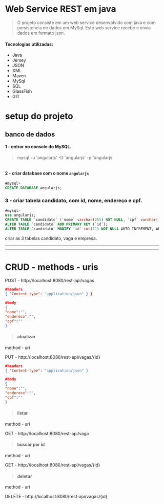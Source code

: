 # Web Service REST em java

>O projeto consiste em um web service desenvolvido com java e com persistencia de dados em MySql. Este web service recebe e envia dados em formato json.

#### Tecnologias utilizadas:
* Java
* Jersey
* JSON
* XML
* Maven
* MySql
* SQL
* GlassFish
* GIT

# setup do projeto
## banco de dados
#### 1 - entrar no console do MySQL.
> mysql -u 'angularjs' -D 'angularjs' -p 'angularjs'
```shell
```
#### 2 - criar database com o nome ```angularjs```
```sql
#mysql>
CREATE DATABASE angularjs;
```
### 3 - criar tabela candidato, com id, nome, endereço e cpf.
```sql
#mysql>
use angularjs;
CREATE TABLE `candidato` (`nome` varchar(255) NOT NULL, `cpf` varchar(14) NOT NULL, `endereco` varchar(255) NOT NULL,`id` int(11) NOT NULL) ENGINE=InnoDB DEFAULT CHARSET=utf-8;
ALTER TABLE `candidato` ADD PRIMARY KEY (`id`);
ALTER TABLE `candidato` MODIFY `id` int(11) NOT NULL AUTO_INCREMENT, AUTO_INCREMENT
```


criar as 3 tabelas candidato, vaga e empresa.

***
---

# CRUD - methods -  uris

POST - http://localhost:8080/rest-api/vagas
```json
#headers 
{ "Content-type": "application/json" } }

#body
{
"nome":"",
"endereco":"",
"cpf":""
}
```
>#### atualizar 
method -  uri


PUT -  http://localhost:8080/rest-api/vagas/{id}
```json
#headers 
{ "Content-type": "application/json" }

#body
{
"nome":"",
"endereco":"",
"cpf":""
}
```

>#### listar 
method -  uri

GET - http://localhost:8080/rest-api/vaga

>#### buscar por id 
method -  uri

GET - http://localhost:8080/rest-api/vagas/{id}

>#### deletar
method -  uri

DELETE - http://localhost:8080/rest-api/vagas/{id}


